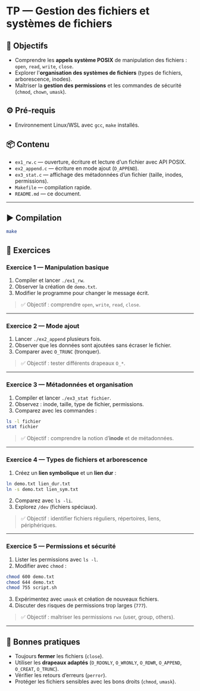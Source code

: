# TP — Gestion des fichiers et systèmes de fichiers

## 🎯 Objectifs
- Comprendre les **appels système POSIX** de manipulation des fichiers : `open`, `read`, `write`, `close`.
- Explorer l'**organisation des systèmes de fichiers** (types de fichiers, arborescence, inodes).
- Maîtriser la **gestion des permissions** et les commandes de sécurité (`chmod`, `chown`, `umask`).

## ⚙️ Pré-requis
- Environnement Linux/WSL avec `gcc`, `make` installés.

## 📦 Contenu
- `ex1_rw.c` — ouverture, écriture et lecture d'un fichier avec API POSIX.
- `ex2_append.c` — écriture en mode ajout (`O_APPEND`).
- `ex3_stat.c` — affichage des métadonnées d’un fichier (taille, inodes, permissions).
- `Makefile` — compilation rapide.
- `README.md` — ce document.

---

## ▶️ Compilation
```bash
make
```

## 🧪 Exercices

### Exercice 1 — Manipulation basique
1. Compiler et lancer `./ex1_rw`.  
2. Observer la création de `demo.txt`.  
3. Modifier le programme pour changer le message écrit.

> ✅ Objectif : comprendre `open`, `write`, `read`, `close`.

---

### Exercice 2 — Mode ajout
1. Lancer `./ex2_append` plusieurs fois.  
2. Observer que les données sont ajoutées sans écraser le fichier.  
3. Comparer avec `O_TRUNC` (tronquer).

> ✅ Objectif : tester différents drapeaux `O_*`.

---

### Exercice 3 — Métadonnées et organisation
1. Compiler et lancer `./ex3_stat fichier`.  
2. Observez : inode, taille, type de fichier, permissions.  
3. Comparez avec les commandes :
```bash
ls -l fichier
stat fichier
```

> ✅ Objectif : comprendre la notion d’**inode** et de métadonnées.

---

### Exercice 4 — Types de fichiers et arborescence
1. Créez un **lien symbolique** et un **lien dur** :  
```bash
ln demo.txt lien_dur.txt
ln -s demo.txt lien_sym.txt
```
2. Comparez avec `ls -li`.  
3. Explorez `/dev` (fichiers spéciaux).

> ✅ Objectif : identifier fichiers réguliers, répertoires, liens, périphériques.

---

### Exercice 5 — Permissions et sécurité
1. Lister les permissions avec `ls -l`.  
2. Modifier avec `chmod` :
```bash
chmod 600 demo.txt
chmod 644 demo.txt
chmod 755 script.sh
```
3. Expérimentez avec `umask` et création de nouveaux fichiers.  
4. Discuter des risques de permissions trop larges (`777`).

> ✅ Objectif : maîtriser les permissions `rwx` (user, group, others).

---

## 📝 Bonnes pratiques
- Toujours **fermer** les fichiers (`close`).  
- Utiliser les **drapeaux adaptés** (`O_RDONLY`, `O_WRONLY`, `O_RDWR`, `O_APPEND`, `O_CREAT`, `O_TRUNC`).  
- Vérifier les retours d’erreurs (`perror`).  
- Protéger les fichiers sensibles avec les bons droits (`chmod`, `umask`).

